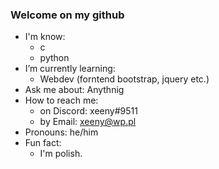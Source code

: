 ### Welcome on my github

- I'm know:
  - c
  - python
- I’m currently learning:
  - Webdev (forntend bootstrap, jquery etc.)
- Ask me about: Anythnig
- How to reach me:
  - on Discord: xeeny#9511
  - by Email: xeeny@wp.pl
- Pronouns: he/him
- Fun fact:
  - I'm polish.
